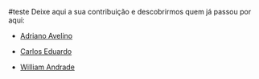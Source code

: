 #teste
Deixe aqui a sua contribuição e descobrirmos quem já passou por aqui:

- [Adriano Avelino](https://github.com/adrianoavelino)

- [Carlos Eduardo](https://github.com/kdpsa)

- [William Andrade](https://github.com/williandrade) 
